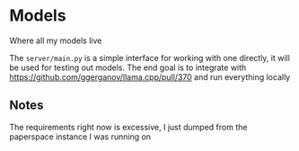 # Models

Where all my models live

The `server/main.py` is a simple interface for working with one directly, it will be used for testing out models. The end goal is to integrate with https://github.com/ggerganov/llama.cpp/pull/370 and run everything locally

## Notes

The requirements right now is excessive, I just dumped from the paperspace instance I was running on
